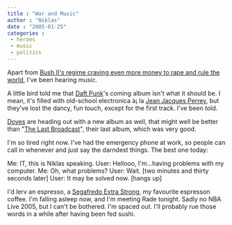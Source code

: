 ```yaml
---
title : "War and Music"
author : "Niklas"
date : "2005-01-25"
categories : 
 - heroes
 - music
 - politics
---
```


Apart from [Bush II's regime craving even more money to rape and rule the world](http://news.bbc.co.uk/1/hi/world/americas/4204257.stm), I've been hearing music.

A little bird told me that [Daft Punk](http://daftpunknet.free.fr)'s coming album isn't what it should be. I mean, it's filled with old-school electronica à¡ la [Jean Jacques Perrey](http://www.jeanjacquesperrey.com), but they've lost the dancy, fun touch, except for the first track. I've been told.

[Doves](http://www.doves.net) are heading out with a new album as well, that might well be better than "[The Last Broadcast](http://www.pitchforkmedia.com/record-reviews/d/doves/last-broadcast.shtml)", their last album, which was very good.

I'm so tired right now. I've had the emergency phone at work, so people can call in whenever and just say the darndest things. The best one today:

Me: IT, this is Niklas speaking. User: Hellooo, I'm...having problems with my computer. Me: Oh, what problems? User: Wait. \[two minutes and thirty seconds later\] User: It may be solved now. \[hangs up\]

I'd lerv an espresso, a [Segafredo Extra Strong](http://www.segafredo.it/homepage.htm), my favourite espresson coffee. I'm falling asleep now, and I'm meeting Rade tonight. Sadly no NBA Live 2005, but I can't be bothered. I'm spaced out. I'll probably rue those words in a while after having been fed sushi.
